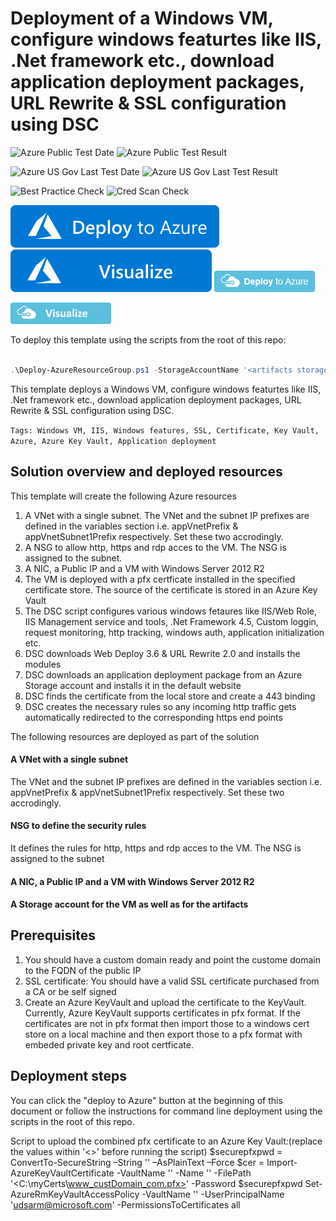 # Deployment of a Windows VM, configure windows featurtes like IIS, .Net framework etc., download application deployment packages, URL Rewrite & SSL configuration using DSC

![Azure Public Test Date](https://azurequickstartsservice.blob.core.windows.net/badges/201-vm-win-iis-app-ssl/PublicLastTestDate.svg)
![Azure Public Test Result](https://azurequickstartsservice.blob.core.windows.net/badges/201-vm-win-iis-app-ssl/PublicDeployment.svg)

![Azure US Gov Last Test Date](https://azurequickstartsservice.blob.core.windows.net/badges/201-vm-win-iis-app-ssl/FairfaxLastTestDate.svg)
![Azure US Gov Last Test Result](https://azurequickstartsservice.blob.core.windows.net/badges/201-vm-win-iis-app-ssl/FairfaxDeployment.svg)

![Best Practice Check](https://azurequickstartsservice.blob.core.windows.net/badges/201-vm-win-iis-app-ssl/BestPracticeResult.svg)
![Cred Scan Check](https://azurequickstartsservice.blob.core.windows.net/badges/201-vm-win-iis-app-ssl/CredScanResult.svg)

[![Deploy To Azure](https://raw.githubusercontent.com/Azure/azure-quickstart-templates/master/1-CONTRIBUTION-GUIDE/images/deploytoazure.svg?sanitize=true)](https://portal.azure.com/#create/Microsoft.Template/uri/https%3A%2F%2Fraw.githubusercontent.com%2FAzure%2Fazure-quickstart-templates%2Fmaster%2F201-vm-win-iis-app-ssl%2Fazuredeploy.json)  [![Visualize](https://raw.githubusercontent.com/Azure/azure-quickstart-templates/master/1-CONTRIBUTION-GUIDE/images/visualizebutton.svg?sanitize=true)](http://armviz.io/#/?load=https%3A%2F%2Fraw.githubusercontent.com%2FAzure%2Fazure-quickstart-templates%2Fmaster%2F201-vm-win-iis-app-ssl%2Fazuredeploy.json)
<img src="https://raw.githubusercontent.com/Azure/azure-quickstart-templates/master/201-vm-win-iis-app-ssl/images/deploytoazure.png"/>

<img src="https://raw.githubusercontent.com/Azure/azure-quickstart-templates/master/201-vm-win-iis-app-ssl/images/visualizebutton.png"/>

To deploy this template using the scripts from the root of this repo: 
```PowerShell

.\Deploy-AzureResourceGroup.ps1 -StorageAccountName '<artifacts storage account name>' -ResourceGroupName '<Resource guroup name>' -ResourceGroupLocation '<RG location>' -TemplateFile .\azuredeploy.json -TemplateParametersFile .\azuredeploy.parameters.json -ArtifactStagingDirectory '.' -DSCSourceFolder '.\dsc' -UploadArtifacts
```

This template deploys a  Windows VM, configure windows featurtes like IIS, .Net framework etc., download application deployment packages, URL Rewrite & SSL configuration using DSC. 

`Tags: Windows VM, IIS, Windows features, SSL, Certificate, Key Vault, Azure, Azure Key Vault, Application deployment`

## Solution overview and deployed resources

This template will create the following Azure resources
1) A VNet with a single subnet. The VNet and the subnet IP prefixes are defined in the variables section i.e. appVnetPrefix & appVnetSubnet1Prefix respectively. Set these two accrodingly. <br/>
2) A NSG to allow http, https and rdp acces to the VM. The NSG is assigned to the subnet.<br/>
3) A NIC, a Public IP and a VM with Windows Server 2012 R2<br/>
4) The VM is deployed with a pfx certficate installed in the specified certificate store. The source of the certificate is stored in an Azure Key Vault<br/>
5) The DSC script configures various windows fetaures like IIS/Web Role, IIS Management service and tools, .Net Framework 4.5, Custom loggin, request monitoring, http tracking, windows auth, application initialization etc.<br/> 
6) DSC downloads Web Deploy 3.6 & URL Rewrite 2.0 and installs the modules<br/>
7) DSC downloads an application deployment package from an Azure Storage account and installs it in the default website <br/>
8) DSC finds the certificate from the local store and create a 443 binding <br/>
9) DSC creates the necessary rules so any incoming http traffic gets automatically redirected to the corresponding https end points<br/>

The following resources are deployed as part of the solution

#### A VNet with a single subnet 
The VNet and the subnet IP prefixes are defined in the variables section i.e. appVnetPrefix & appVnetSubnet1Prefix respectively. Set these two accrodingly.

#### NSG to define the security rules
It defines the rules for http, https and rdp acces to the VM. The NSG is assigned to the subnet

#### A NIC, a Public IP and a VM with Windows Server 2012 R2

#### A Storage account for the VM as well as for the artifacts

## Prerequisites
1) You should have a custom domain ready and point the custome domain to the FQDN of the public IP <br/>
2) SSL certificate: You should have a valid SSL certificate purchased from a CA or be self signed <br/>
3) Create an Azure KeyVault and upload the certificate to the KeyVault. Currently, Azure KeyVault supports certificates in pfx format. If the certificates are not in pfx format then import those to a windows cert store on a local machine and then export those to a pfx format with embeded private key and root certficate. <br/>

## Deployment steps

You can click the "deploy to Azure" button at the beginning of this document or follow the instructions for command line deployment using the scripts in the root of this repo.

Script to upload the combined pfx certificate to an Azure Key Vault:(replace the values within '<>' before running the script)
$securepfxpwd = ConvertTo-SecureString –String '<strongpassword>' –AsPlainText –Force
$cer = Import-AzureKeyVaultCertificate -VaultName '<Azurekeyvaultname>' -Name '<CertStoreName>' -FilePath '<C:\myCerts\www_custDomain_com.pfx>' -Password $securepfxpwd
Set-AzureRmKeyVaultAccessPolicy -VaultName '<Azurekeyvaultname>' -UserPrincipalName '<udsarm@microsoft.com>' -PermissionsToCertificates all



